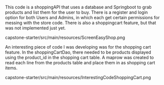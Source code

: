 This code is a shoppingAPI that uses a database and Springboot to grab products and list them for the user to buy. There is a register and login option for both Users and Admins, in which each get certain permissions for messing with the store code. There is also a shoppingcart feature, but that was not implemented just yet. 

capstone-starter/src/main/resources/ScreenEasyShop.png 

An interesting piece of code I was developing was for the shopping cart feature. In the shoppingCartDao, there needed to be products displayed using the product_id in the shopping cart table. A maprow was created to read each line from the products table and place them in as shopping cart items. 

capstone-starter/src/main/resources/InterestingCodeShoppingCart.png 

